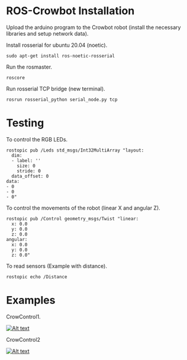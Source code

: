 # ROS-Crowbot Installation
Upload the arduino program to the Crowbot robot (install the necessary libraries and setup network data).

Install rosserial for ubuntu 20.04 (noetic).
```
sudo apt-get install ros-noetic-rosserial
```
Run the rosmaster.
```
roscore
```
Run rosserial TCP bridge (new terminal).
```
rosrun rosserial_python serial_node.py tcp
```
# Testing
To control the RGB LEDs.
```
rostopic pub /Leds std_msgs/Int32MultiArray "layout:
  dim:
  - label: ''
    size: 0
    stride: 0
  data_offset: 0
data:
- 0
- 0
- 0"
```
To control the movements of the robot (linear X and angular Z).
```
rostopic pub /Control geometry_msgs/Twist "linear:
  x: 0.0
  y: 0.0
  z: 0.0
angular:
  x: 0.0
  y: 0.0
  z: 0.0"
```
To read sensors (Example with distance).
```
rostopic echo /Distance
```
# Examples
CrowControl1.

[![Alt text](https://img.youtube.com/vi/5j4wBaW1kaM/0.jpg)](https://www.youtube.com/watch?v=5j4wBaW1kaM)

CrowControl2

[![Alt text](https://img.youtube.com/vi/xRhDtNmLW4Y/0.jpg)](https://www.youtube.com/watch?v=xRhDtNmLW4Y)
